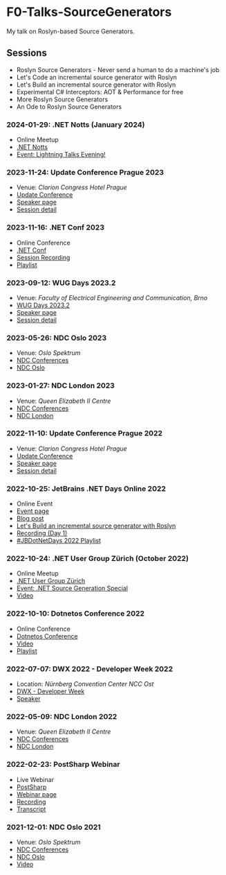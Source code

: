 # F0-Talks-SourceGenerators
My talk on Roslyn-based Source Generators.

## Sessions
- Roslyn Source Generators - Never send a human to do a machine's job
- Let's Code an incremental source generator with Roslyn
- Let's Build an incremental source generator with Roslyn
- Experimental C# Interceptors: AOT & Performance for free
- More Roslyn Source Generators
- An Ode to Roslyn Source Generators

### 2024-01-29: .NET Notts (January 2024)
- Online Meetup
- [.NET Notts](https://www.meetup.com/dotnetnotts/)
- [Event: Lightning Talks Evening!](https://www.meetup.com/dotnetnotts/events/298372960)

### 2023-11-24: Update Conference Prague 2023
- Venue: _Clarion Congress Hotel Prague_
- [Update Conference](https://www.updateconference.net/)
- [Speaker page](https://www.updateconference.net/en/2023/speaker/stefan-pölz)
- [Session detail](https://www.updateconference.net/en/2023/session/more-roslyn-source-generators)

### 2023-11-16: .NET Conf 2023
- Online Conference
- [.NET Conf](https://www.dotnetconf.net/)
- [Session Recording](https://www.youtube.com/watch?v=wadfRRrEOh4&list=PLdo4fOcmZ0oULyHSPBx-tQzePOYlhvrAU&index=62)
- [Playlist](https://www.youtube.com/playlist?list=PLdo4fOcmZ0oULyHSPBx-tQzePOYlhvrAU)

### 2023-09-12: WUG Days 2023.2
- Venue: _Faculty of Electrical Engineering and Communication, Brno_
- [WUG Days 2023.2](https://wug.cz/brno/akce/1550-WUG-Days-2023-2)
- [Speaker page](https://wug.cz/prednasejici/322-Stefan-Polz)
- [Session detail](https://wug.cz/brno/akce/1608-Let-s-Code-an-incremental-source-generator-with-Roslyn)

### 2023-05-26: NDC Oslo 2023
- Venue: _Oslo Spektrum_
- [NDC Conferences](https://ndcconferences.com)
- [NDC Oslo](https://ndcoslo.com)

### 2023-01-27: NDC London 2023
- Venue: _Queen Elizabeth II Centre_
- [NDC Conferences](https://ndcconferences.com)
- [NDC London](https://ndclondon.com)

### 2022-11-10: Update Conference Prague 2022
- Venue: _Clarion Congress Hotel Prague_
- [Update Conference](https://www.updateconference.net/)
- [Speaker page](https://www.updateconference.net/en/2022/speaker/stefan-pölz)
- [Session detail](https://www.updateconference.net/en/2022/session/let-s-code-an-incremental-source-generator-with-roslyn)

### 2022-10-25: JetBrains .NET Days Online 2022
- Online Event
- [Event page](https://pages.jetbrains.com/dotnet-days-2022/)
- [Blog post](https://blog.jetbrains.com/dotnet/2022/11/10/dotnet-days-gamedev-day-online-2022-recordings/)
- [Let's Build an incremental source generator with Roslyn](https://www.youtube.com/watch?v=azJm_Y2nbAI)
- [Recording (Day 1)](https://youtu.be/u4UmUOYqzlU?t=2878)
- [#JBDotNetDays 2022 Playlist](https://www.youtube.com/playlist?list=PLQ176FUIyIUbSS1HBVrqEyNHpfSh166KW)

### 2022-10-24: .NET User Group Zürich (October 2022)
- Online Meetup
- [.NET User Group Zürich](https://www.meetup.com/dotnet-zurich/)
- [Event: .NET Source Generation Special](https://www.meetup.com/dotnet-zurich/events/288930272/)
- [Video](https://www.youtube.com/watch?v=eruy7GffDPM)

### 2022-10-10: Dotnetos Conference 2022
- Online Conference
- [Dotnetos Conference](https://conf.dotnetos.org/)
- [Video](https://www.youtube.com/watch?v=DKp2ACeB06k)
- [Playlist](https://www.youtube.com/playlist?list=PLpUkQYy-K8Y_ygEhZ5nfhH9dwTPW8qUnI)

### 2022-07-07: DWX 2022 - Developer Week 2022
- Location: _Nürnberg Convention Center NCC Ost_
- [DWX - Developer Week](https://www.developer-week.de/)
- [Speaker](https://www.developer-week.de/history/speaker-2022#/speaker/17094-stefan-polz)

### 2022-05-09: NDC London 2022
- Venue: _Queen Elizabeth II Centre_
- [NDC Conferences](https://ndcconferences.com)
- [NDC London](https://ndclondon.com)

### 2022-02-23: PostSharp Webinar
- Live Webinar
- [PostSharp](https://www.postsharp.net/)
- [Webinar page](https://postsharp.ac-page.com/stefan-polz-webinar)
- [Recording](https://www.youtube.com/watch?v=J_Y1obNh_RA)
- [Transcript](https://blog.postsharp.net/post/webinar-source-generators.html)

### 2021-12-01: NDC Oslo 2021
- Venue: _Oslo Spektrum_
- [NDC Conferences](https://ndcconferences.com)
- [NDC Oslo](https://ndcoslo.com)
- [Video](https://www.youtube.com/watch?v=lJCfPhnFLQs)
